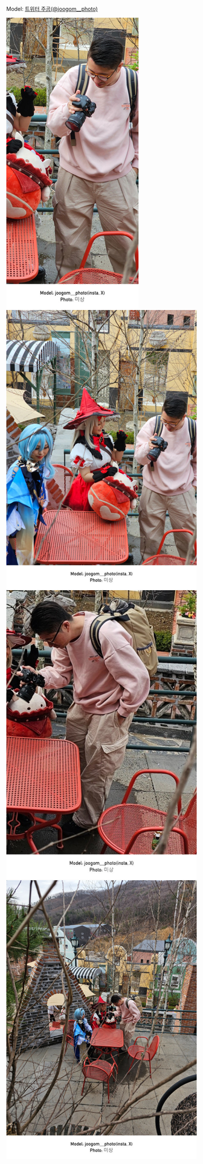 ﻿---
dddd: 2024.03.30 루덴시아
nickname: 주곰
sns_type: x
sns_id: joogom__photo
---

<a name="joogom__photo"></a>
Model: <a href="https://x.com/joogom__photo" target="_blank">트위터 주곰(@joogom__photo)</a>

![20240330204924350_1.jpg](/assets/img/2024/03-30/주곰/KakaoTalk20240330204924350-복사본.jpg)
![20240330204924350.jpg](/assets/img/2024/03-30/주곰/KakaoTalk20240330204924350.jpg)
![2024033020492435001_1.jpg](/assets/img/2024/03-30/주곰/KakaoTalk2024033020492435001-복사본.jpg)
![2024033020492435001.jpg](/assets/img/2024/03-30/주곰/KakaoTalk2024033020492435001.jpg)